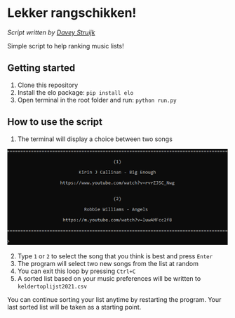 # Lekker rangschikken!
_Script written by [Davey Struijk](https://github.com/daveystruijk)_

Simple script to help ranking music lists!

## Getting started

1. Clone this repository
2. Install the elo package: `pip install elo`
3. Open terminal in the root folder and run: `python run.py`

## How to use the script

1. The terminal will display a choice between two songs

![](demo.png)

2. Type `1` or `2` to select the song that you think is best and press `Enter`
3. The program will select two new songs from the list at random
4. You can exit this loop by pressing `Ctrl+C`
5. A sorted list based on your music preferences will be written to `keldertoplijst2021.csv`

You can continue sorting your list anytime by restarting the program. Your last sorted list will be taken as a starting point.
